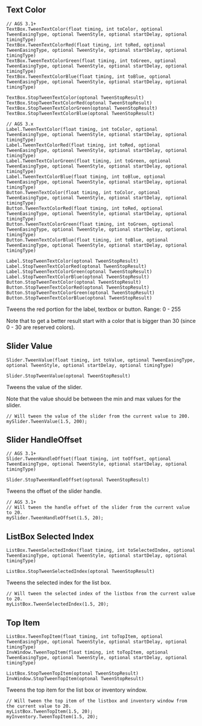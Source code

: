 ## Text Color

    // AGS 3.1+
    TextBox.TweenTextColor(float timing, int toColor, optional TweenEasingType, optional TweenStyle, optional startDelay, optional timingType)
    TextBox.TweenTextColorRed(float timing, int toRed, optional TweenEasingType, optional TweenStyle, optional startDelay, optional timingType)
    TextBox.TweenTextColorGreen(float timing, int toGreen, optional TweenEasingType, optional TweenStyle, optional startDelay, optional timingType)
    TextBox.TweenTextColorBlue(float timing, int toBlue, optional TweenEasingType, optional TweenStyle, optional startDelay, optional timingType)

    TextBox.StopTweenTextColor(optonal TweenStopResult)
    TextBox.StopTweenTextColorRed(optonal TweenStopResult)
    TextBox.StopTweenTextColorGreen(optonal TweenStopResult)
    TextBox.StopTweenTextColorBlue(optonal TweenStopResult)

    // AGS 3.x
    Label.TweenTextColor(float timing, int toColor, optional TweenEasingType, optional TweenStyle, optional startDelay, optional timingType)
    Label.TweenTextColorRed(float timing, int toRed, optional TweenEasingType, optional TweenStyle, optional startDelay, optional timingType)
    Label.TweenTextColorGreen(float timing, int toGreen, optional TweenEasingType, optional TweenStyle, optional startDelay, optional timingType)
    Label.TweenTextColorBlue(float timing, int toBlue, optional TweenEasingType, optional TweenStyle, optional startDelay, optional timingType)
    Button.TweenTextColor(float timing, int toColor, optional TweenEasingType, optional TweenStyle, optional startDelay, optional timingType)
    Button.TweenTextColorRed(float timing, int toRed, optional TweenEasingType, optional TweenStyle, optional startDelay, optional timingType)
    Button.TweenTextColorGreen(float timing, int toGreen, optional TweenEasingType, optional TweenStyle, optional startDelay, optional timingType)
    Button.TweenTextColorBlue(float timing, int toBlue, optional TweenEasingType, optional TweenStyle, optional startDelay, optional timingType)

    Label.StopTweenTextColor(optonal TweenStopResult)
    Label.StopTweenTextColorRed(optonal TweenStopResult)
    Label.StopTweenTextColorGreen(optonal TweenStopResult)
    Label.StopTweenTextColorBlue(optonal TweenStopResult)
    Button.StopTweenTextColor(optonal TweenStopResult)
    Button.StopTweenTextColorRed(optonal TweenStopResult)
    Button.StopTweenTextColorGreen(optonal TweenStopResult)
    Button.StopTweenTextColorBlue(optonal TweenStopResult)

Tweens the red portion for the label, textbox or button. Range: 0 - 255

Note that to get a better result start with a color that is bigger than 30 (since 0 - 30 are reserved colors).

## Slider Value

    Slider.TweenValue(float timing, int toValue, optional TweenEasingType, optional TweenStyle, optional startDelay, optional timingType)

    Slider.StopTweenValue(optonal TweenStopResult)

Tweens the value of the slider.

Note that the value should be between the min and max values for the slider.

    // Will tween the value of the slider from the current value to 200.
    mySlider.TweenValue(1.5, 200);

## Slider HandleOffset

    // AGS 3.1+
    Slider.TweenHandleOffset(float timing, int toOffset, optional TweenEasingType, optional TweenStyle, optional startDelay, optional timingType)

    Slider.StopTweenHandleOffset(optonal TweenStopResult)

Tweens the offset of the slider handle.

    // AGS 3.1+
    // Will tween the handle offset of the slider from the current value to 20.
    mySlider.TweenHandleOffset(1.5, 20);

## ListBox Selected Index

    ListBox.TweenSelectedIndex(float timing, int toSelectedIndex, optional TweenEasingType, optional TweenStyle, optional startDelay, optional timingType)

    ListBox.StopTweenSelectedIndex(optonal TweenStopResult)

Tweens the selected index for the list box.

    // Will tween the selected index of the listbox from the current value to 20.
    myListBox.TweenSelectedIndex(1.5, 20);

## Top Item

    ListBox.TweenTopItem(float timing, int toTopItem, optional TweenEasingType, optional TweenStyle, optional startDelay, optional timingType)
    InvWindow.TweenTopItem(float timing, int toTopItem, optional TweenEasingType, optional TweenStyle, optional startDelay, optional timingType)

    ListBox.StopTweenTopItem(optonal TweenStopResult)
    InvWindow.StopTweenTopItem(optonal TweenStopResult)

Tweens the top item for the list box or inventory window.

    // Will tween the top item of the listbox and inventory window from the current value to 20.
    myListBox.TweenTopItem(1.5, 20);
    myInventory.TweenTopItem(1.5, 20);

